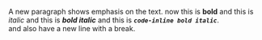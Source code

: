 A new paragraph shows emphasis on the text. now this is **bold** and this is *italic* and this is ***bold italic*** and this is ***`code-inline bold italic`***.  
and also have a new line with a break.